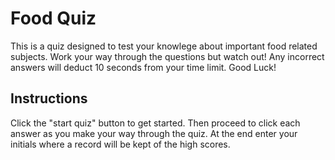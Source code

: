 # Food Quiz
This is a quiz designed to test your knowlege about important food related subjects. Work your way through the questions but watch out! Any incorrect answers will deduct 10 seconds from your time limit. Good Luck!
## Instructions 
Click the "start quiz" button to get started. Then proceed to click each answer as you make your way through the quiz. At the end enter your initials where a record will be kept of the high scores.

